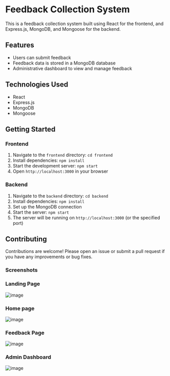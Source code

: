 # Feedback Collection System

This is a feedback collection system built using React for the frontend, and Express.js, MongoDB, and Mongoose for the backend.

## Features

- Users can submit feedback
- Feedback data is stored in a MongoDB database
- Administrative dashboard to view and manage feedback

## Technologies Used

- React
- Express.js
- MongoDB
- Mongoose

## Getting Started

### Frontend

1. Navigate to the `frontend` directory: `cd frontend`
2. Install dependencies: `npm install`
3. Start the development server: `npm start`
4. Open `http://localhost:3000` in your browser

### Backend

1. Navigate to the `backend` directory: `cd backend`
2. Install dependencies: `npm install`
3. Set up the MongoDB connection
4. Start the server: `npm start`
5. The server will be running on `http://localhost:3000` (or the specified port)

## Contributing

Contributions are welcome! Please open an issue or submit a pull request if you have any improvements or bug fixes.

### Screenshots


### Landing Page
![image](https://github.com/RohitM1518/Feedback-Project/assets/145917472/e2e0f84e-07c0-442f-88c0-087e0e6e59bd)

### Home page
![image](https://github.com/RohitM1518/Feedback-Project/assets/145917472/a18ca85d-fbab-4776-8b6e-08cfd8acd034)

### Feedback Page
![image](https://github.com/RohitM1518/Feedback-Project/assets/145917472/1ee16237-eb42-439d-847e-04cffe7f4762)

### Admin Dashboard
![image](https://github.com/RohitM1518/Feedback-Project/assets/145917472/da440b1d-6990-4ace-9a60-037be3355f51)




